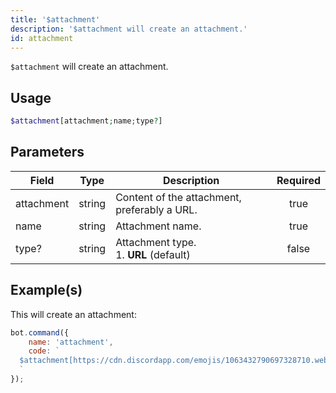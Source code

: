 ```yaml
---
title: '$attachment'
description: '$attachment will create an attachment.'
id: attachment
---
```


`$attachment` will create an attachment.

## Usage

```php
$attachment[attachment;name;type?]
```

## Parameters

| Field      | Type   | Description                                        | Required |
| ---------- | ------ | -------------------------------------------------- |:--------:|
| attachment | string | Content of the attachment, preferably a URL.       |   true   |
| name       | string | Attachment name.                                   |   true   |
| type?      | string | Attachment type. <br /> 1. **URL** (default) |  false   |

## Example(s)

This will create an attachment:

```javascript
bot.command({
    name: 'attachment',
    code: `
  $attachment[https://cdn.discordapp.com/emojis/1063432790697328710.webp?size=96&quality=lossless;boost-icon.png;URL]
  `
});
```
